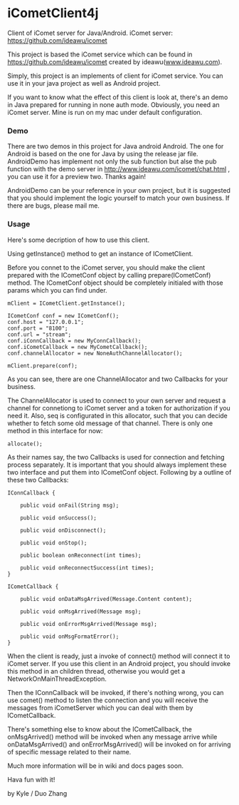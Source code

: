 iCometClient4j
==============

Client of iComet server for Java/Android. iComet server: https://github.com/ideawu/icomet

This project is based the iComet service which can be found in https://github.com/ideawu/icomet created by ideawu(www.ideawu.com).

Simply, this project is an implements of client for iComet service. You can use it in your java project as well as Android project.

If you want to know what the effect of this client is look at, there's an demo in Java prepared for running in none auth mode. Obviously, you need an iComet server. Mine is run on my mac under default configuration.

### Demo

There are two demos in this project for Java android Android. The one for Android is based on the one for Java by using the release jar file. AndroidDemo has implement not only the sub function but alse the pub function with the demo server in http://www.ideawu.com/icomet/chat.html , you can use it for a preview two. Thanks again!

AndroidDemo can be your reference in your own project, but it is suggested that you should implement the logic yourself to match your own business. If there are bugs, please mail me.

### Usage

Here's some decription of how to use this client.

Using getInstance() method to get an instance of ICometClient.

Before you connet to the iComet server, you should make the client prepared with the ICometConf object by calling prepare(ICometConf) method. The ICometConf object should be completely initialed with those params which you can find under.

	mClient = ICometClient.getInstance();

	ICometConf conf = new ICometConf();
	conf.host = "127.0.0.1";
	conf.port = "8100";
	conf.url = "stream";
	conf.iConnCallback = new MyConnCallback();
	conf.iCometCallback = new MyCometCallback();
	conf.channelAllocator = new NoneAuthChannelAllocator();

	mClient.prepare(conf);

As you can see, there are one ChannelAllocator and two Callbacks for your business. 

The ChannelAllocator is used to connect to your own server and request a channel for connetiong to iComet server and a token for authorization if you need it. Also, seq is configurated in this allocator, such that you can decide whether to fetch some old message of that channel. There is only one method in this interface for now:
	
	allocate();

As their names say, the two Callbacks is used for connection and fetching process separately. It is important that you should always implement these two interface and put them into ICometConf object. Following by a outline of these two Callbacks:

	IConnCallback {

		public void onFail(String msg);

		public void onSuccess();

		public void onDisconnect();

		public void onStop();
	
		public boolean onReconnect(int times);
	
		public void onReconnectSuccess(int times);
	}

	ICometCallback {

		public void onDataMsgArrived(Message.Content content);

		public void onMsgArrived(Message msg);

		public void onErrorMsgArrived(Message msg);
		
		public void onMsgFormatError();
	}

When the client is ready, just a invoke of connect() method will connect it to iComet server. If you use this client in an Android project, you should invoke this method in an children thread, otherwise you would get a NetworkOnMainThreadException.

Then the IConnCallback will be invoked, if there's nothing wrong, you can use comet() method to listen the connection and you will receive the messages from iCometServer which you can deal with them by ICometCallback.

There's something else to know about the ICometCallback, the onMsgArrived() method will be invoked when any message arrive while onDataMsgArrived() and onErrorMsgArrived() will be invoked on for arriving of specific message related to their name.

Much more information will be in wiki and docs pages soon.

Hava fun with it!


by Kyle / Duo Zhang
